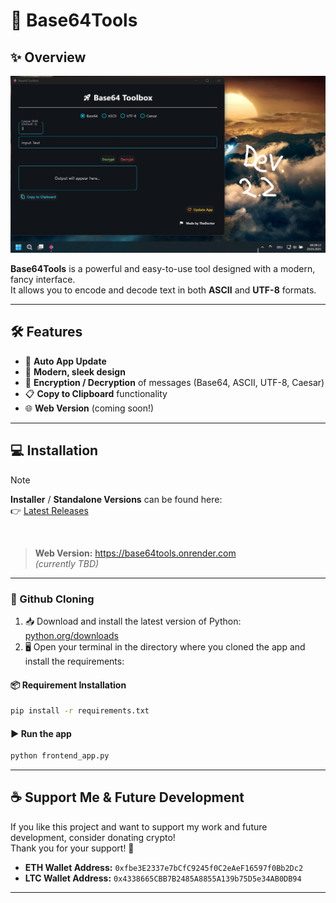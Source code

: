 # 🚀 Base64Tools

## ✨ Overview

![Preview](./assets/SoftwarePreview.jpg)

**Base64Tools** is a powerful and easy-to-use tool designed with a modern, fancy interface.<br>
It allows you to encode and decode text in both **ASCII** and **UTF-8** formats.

---

## 🛠️ Features

- 🔄 **Auto App Update**
- 🎨 **Modern, sleek design**
- 🔐 **Encryption / Decryption** of messages (Base64, ASCII, UTF-8, Caesar)
- 📋 **Copy to Clipboard** functionality
- 🌐 **Web Version** (coming soon!)

---

## 💻 Installation

> [!NOTE]
> **Installer** / **Standalone Versions** can be found here:<br>
> 👉 [Latest Releases](https://github.com/TheDoctor200/Base64Tools/releases/latest)

<br>

> **Web Version:** https://base64tools.onrender.com  
> *(currently TBD)*

---

### 🐍 Github Cloning

1. 📥 Download and install the latest version of Python: [python.org/downloads](https://www.python.org/downloads/)
2. 🖥️ Open your terminal in the directory where you cloned the app and install the requirements:

#### 📦 Requirement Installation

```bash
pip install -r requirements.txt
```

#### ▶️ Run the app

```bash
python frontend_app.py
```

---

## ☕ Support Me & Future Development

If you like this project and want to support my work and future development, consider donating crypto!  
Thank you for your support! 🙏

- **ETH Wallet Address:** `0xfbe3E2337e7bCfC9245f0C2eAeF16597f0Bb2Dc2`
- **LTC Wallet Address:** `0x4338665CBB7B2485A8855A139b75D5e34AB0DB94`

---
